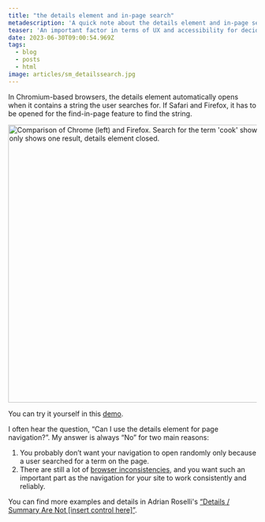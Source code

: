 ```yaml
---
title: "the details element and in-page search"
metadescription: 'A quick note about the details element and in-page search.'
teaser: 'An important factor in terms of UX and accessibility for deciding whether the `<details>` element is the right solution for a problem is the find-in-page behaviour.'
date: 2023-06-30T09:00:54.969Z
tags:
  - blog
  - posts
  - html
image: articles/sm_detailssearch.jpg
---
```


In Chromium-based browsers, the details element automatically opens when it contains a string the user searches for.
If Safari and Firefox, it has to be opened for the find-in-page feature to find the string.

<img src="/images/details-find-in-page.webp" width="1000" height="563" alt="Comparison of Chrome (left) and Firefox. Search for the term 'cook' shows two results in Chrome, details element opened by the browser. Firefox only shows one result, details element closed.">

You can try it yourself in this [demo](https://codepen.io/matuzo/debug/yLQbVYN).

I often hear the question, “Can I use the details element for page navigation?”. My answer is always “No” for two main reasons:

1. You probably don’t want your navigation to open randomly only because a user searched for a term on the page.
2. There are still a lot of [browser inconsistencies](/blog/2023/details-summary/), and you want such an important part as the navigation for your site to work consistently and reliably.

You can find more examples and details in Adrian Roselli's [“Details / Summary Are Not [insert control here]”](https://adrianroselli.com/2019/04/details-summary-are-not-insert-control-here.html).